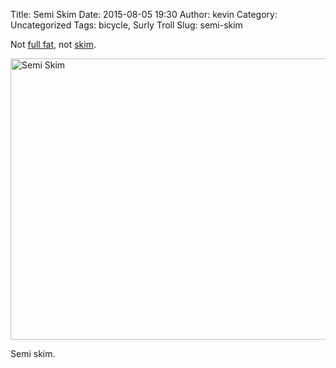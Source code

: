 Title: Semi Skim
Date: 2015-08-05 19:30
Author: kevin
Category: Uncategorized
Tags: bicycle, Surly Troll
Slug: semi-skim

Not [full fat](https://flic.kr/p/jG8yUH), not [skim](https://flic.kr/p/a9t6ag).

<a data-flickr-embed="true" href="https://www.flickr.com/photos/kevinisageek/20313655912/in/datetaken/" title="Semi Skim"><img src="https://farm6.staticflickr.com/5618/20313655912_cbaaf752ac_c.jpg" width="800" height="450" alt="Semi Skim"></a><script async src="//embedr.flickr.com/assets/client-code.js" charset="utf-8"></script>

Semi skim.